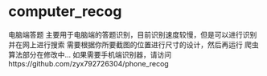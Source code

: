 # computer_recog
电脑端答题
主要用于电脑端的答题识别，目前识别速度较慢，但是可以进行识别并在网上进行搜索
需要根据你所要截图的位置进行尺寸的设计，然后再运行
爬虫算法部分在修改中...
如果需要手机端识别器，请访问https://github.com/zyx792726304/phone_recog
